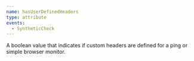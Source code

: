 ```yaml
---
name: hasUserDefinedHeaders
type: attribute
events:
  - SyntheticCheck
---
```


A boolean value that indicates if custom headers are defined for a ping or simple browser monitor.